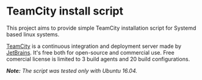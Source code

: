 # TeamCity install script

This project aims to provide simple TeamCity installation script for Systemd based linux systems.

[TeamCity](https://www.jetbrains.com/teamcity/) is a continuous integration and deployment server made by
[JetBrains](https://www.jetbrains.com/). It's free both for open-source and commercial use.
Free comercial license is limited to 3 build agents and 20 build configurations.

*__Note:__ The script was tested only with Ubuntu 16.04.*
